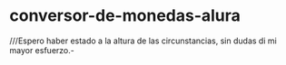 # conversor-de-monedas-alura
///Espero haber estado a la altura de las circunstancias, sin dudas di mi mayor esfuerzo.-
